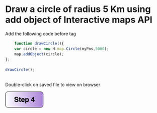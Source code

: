 


# Draw a circle of radius 5 Km using add object of Interactive maps API
Add the following code before </script> tag

```javascript
    function drawCircle(){
    var circle = new H.map.Circle(myPos,5000);
    map.addObject(circle);
};

drawCircle();
```
</br> Double-click on saved file to view on browser


[![Foo](img/s4.png)](Step4.md) 
